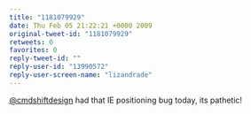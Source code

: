 ```yaml
---
title: "1181079929"
date: Thu Feb 05 21:22:21 +0000 2009
original-tweet-id: "1181079929"
retweets: 0
favorites: 0
reply-tweet-id: ""
reply-user-id: "13990572"
reply-user-screen-name: "lizandrade"
---
```

<a href="https://twitter.com/cmdshiftdesign">@cmdshiftdesign</a> had that IE positioning bug today, its pathetic!
